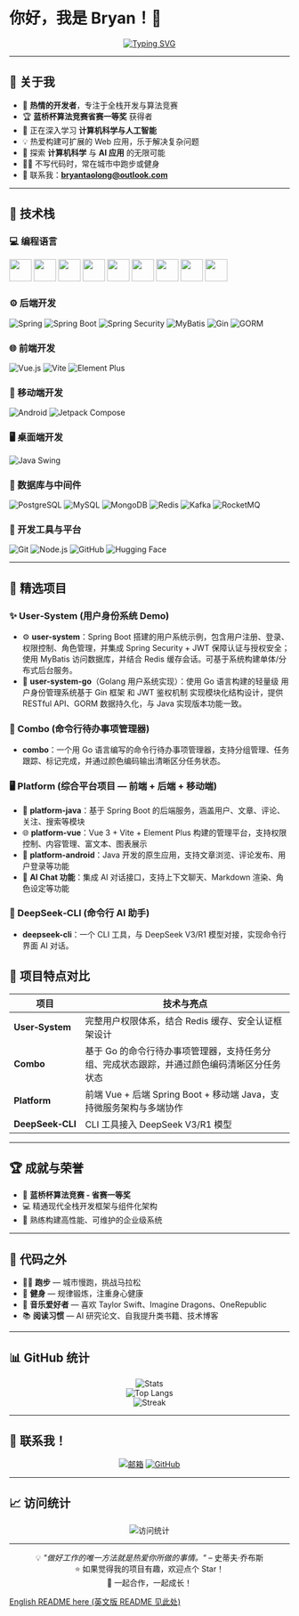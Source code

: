 # 你好，我是 Bryan！👋

<div align="center">
  
  [![Typing SVG](https://readme-typing-svg.demolab.com?font=Fira+Code&pause=1000&color=2196F3&center=true&vCenter=true&width=435&lines=全栈开发者;算法竞赛获奖者;AI+%26+ML+爱好者;永远在学习新技术)](https://git.io/typing-svg)
  
</div>

---

## 🚀 关于我

- 🎯 **热情的开发者**，专注于全栈开发与算法竞赛  
- 🏆 **蓝桥杯算法竞赛省赛一等奖** 获得者  
- 🌱 正在深入学习 **计算机科学与人工智能**  
- 💡 热爱构建可扩展的 Web 应用，乐于解决复杂问题  
- 🤖 探索 **计算机科学** 与 **AI 应用** 的无限可能  
- 🏃‍♂️ 不写代码时，常在城市中跑步或健身  
- 📧 联系我：**bryantaolong@outlook.com**

---

##   🧰 技术栈

###  💻 编程语言

<a href="#"><img src="https://cdn.jsdelivr.net/gh/devicons/devicon/icons/c/c-original.svg" width="40"/></a>
<a href="#"><img src="https://cdn.jsdelivr.net/gh/devicons/devicon/icons/cplusplus/cplusplus-original.svg" width="40"/></a>
<a href="#"><img src="https://cdn.jsdelivr.net/gh/devicons/devicon/icons/python/python-original.svg" width="40"/></a>
<a href="#"><img src="https://cdn.jsdelivr.net/gh/devicons/devicon/icons/java/java-original.svg" width="40"/></a>
<a href="#"><img src="https://cdn.jsdelivr.net/gh/devicons/devicon/icons/go/go-original.svg" width="40"/></a>
<a href="#"><img src="https://cdn.jsdelivr.net/gh/devicons/devicon/icons/csharp/csharp-original.svg" width="40"/></a>
<a href="#"><img src="https://cdn.jsdelivr.net/gh/devicons/devicon/icons/kotlin/kotlin-original.svg" width="40"/></a>
<a href="#"><img src="https://cdn.jsdelivr.net/gh/devicons/devicon/icons/javascript/javascript-original.svg" width="40"/></a>
<a href="#"><img src="https://cdn.jsdelivr.net/gh/devicons/devicon/icons/typescript/typescript-original.svg" width="40"/></a>

### ⚙️ 后端开发

![Spring](https://img.shields.io/badge/Spring-6DB33F?style=flat&logo=spring&logoColor=white)
![Spring Boot](https://img.shields.io/badge/Spring_Boot-6DB33F?style=flat&logo=spring-boot&logoColor=white)
![Spring Security](https://img.shields.io/badge/Spring_Security-6DB33F?style=flat&logo=spring-security&logoColor=white)
![MyBatis](https://img.shields.io/badge/MyBatis-DC382D?style=flat&logo=apache&logoColor=white)
![Gin](https://img.shields.io/badge/Gin-00ADD8?style=flat&logo=go&logoColor=white)
![GORM](https://img.shields.io/badge/GORM-1C1C1C?style=flat&logo=go&logoColor=white)

### 🌐 前端开发

![Vue.js](https://img.shields.io/badge/Vue.js-35495E?style=flat&logo=vue.js&logoColor=4FC08D)
![Vite](https://img.shields.io/badge/Vite-646CFF?style=flat&logo=vite&logoColor=white)
![Element Plus](https://img.shields.io/badge/Element_Plus-409EFF?style=flat&logo=element&logoColor=white)

### 📱 移动端开发

![Android](https://img.shields.io/badge/Android-3DDC84?style=flat&logo=android&logoColor=white)
![Jetpack Compose](https://img.shields.io/badge/Jetpack%20Compose-4285F4?style=flat&logo=jetpackcompose&logoColor=white)

### 🖥️ 桌面端开发

![Java Swing](https://img.shields.io/badge/Java_Swing-FF7800?style=flat&logo=openjdk&logoColor=white)

### 💾 数据库与中间件

![PostgreSQL](https://img.shields.io/badge/PostgreSQL-4169E1?style=flat&logo=postgresql&logoColor=white)
![MySQL](https://img.shields.io/badge/MySQL-005C84?style=flat&logo=mysql&logoColor=white)
![MongoDB](https://img.shields.io/badge/MongoDB-4EA94B?style=flat&logo=mongodb&logoColor=white)
![Redis](https://img.shields.io/badge/Redis-DC382D?style=flat&logo=redis&logoColor=white)
![Kafka](https://img.shields.io/badge/Kafka-231F20?style=flat&logo=apachekafka&logoColor=white)
![RocketMQ](https://img.shields.io/badge/RocketMQ-D77310?style=flat&logo=apache&logoColor=white)

### 🔧 开发工具与平台

![Git](https://img.shields.io/badge/Git-F05032?style=flat&logo=git&logoColor=white)
![Node.js](https://img.shields.io/badge/Node.js-43853D?style=flat&logo=node.js&logoColor=white)
![GitHub](https://img.shields.io/badge/GitHub-100000?style=flat&logo=github&logoColor=white)
![Hugging Face](https://img.shields.io/badge/HuggingFace-FFD21E?style=flat&logo=huggingface&logoColor=black)

---

## 🌟 精选项目

### ✨ User‑System (用户身份系统 Demo)

- ⚙️ **user-system**：Spring Boot 搭建的用户系统示例，包含用户注册、登录、权限控制、角色管理，并集成 Spring Security + JWT 保障认证与授权安全；使用 MyBatis 访问数据库，并结合 Redis 缓存会话。可基于系统构建单体/分布式后台服务。
- 🧩 **user-system-go**（Golang 用户系统实现）：使用 Go 语言构建的轻量级 用户身份管理系统基于 Gin 框架 和 JWT 鉴权机制 实现模块化结构设计，提供 RESTful API、GORM 数据持久化，与 Java 实现版本功能一致。

### 🥊 Combo (命令行待办事项管理器)

- **combo**：一个用 Go 语言编写的命令行待办事项管理器，支持分组管理、任务跟踪、标记完成，并通过颜色编码输出清晰区分任务状态。

### 🖥️ Platform (综合平台项目 — 前端 + 后端 + 移动端)
- 🔐 **platform-java**：基于 Spring Boot 的后端服务，涵盖用户、文章、评论、关注、搜索等模块  
- 🌐 **platform-vue**：Vue 3 + Vite + Element Plus 构建的管理平台，支持权限控制、内容管理、富文本、图表展示  
- 📱 **platform-android**：Java 开发的原生应用，支持文章浏览、评论发布、用户登录等功能  
- 🤖 **AI Chat 功能**：集成 AI 对话接口，支持上下文聊天、Markdown 渲染、角色设定等功能

### 🧠 DeepSeek‑CLI (命令行 AI 助手)

- **deepseek-cli**：一个 CLI 工具，与 DeepSeek V3/R1 模型对接，实现命令行界面 AI 对话。

## 🌟 项目特点对比

| 项目 | 技术与亮点 |
|------|------------|
| **User‑System** | 完整用户权限体系，结合 Redis 缓存、安全认证框架设计 |
| **Combo** | 基于 Go 的命令行待办事项管理器，支持任务分组、完成状态跟踪，并通过颜色编码清晰区分任务状态 |
| **Platform** | 前端 Vue + 后端 Spring Boot + 移动端 Java，支持微服务架构与多端协作 |
| **DeepSeek‑CLI** | CLI 工具接入 DeepSeek V3/R1 模型 |

---

## 🏆 成就与荣誉

- 🥇 **蓝桥杯算法竞赛 - 省赛一等奖**
- 💻 精通现代全栈开发框架与组件化架构
- 🔧 熟练构建高性能、可维护的企业级系统

---

## 🎵 代码之外

- 🏃‍♂️ **跑步** — 城市慢跑，挑战马拉松  
- 💪 **健身** — 规律锻炼，注重身心健康  
- 🎵 **音乐爱好者** — 喜欢 Taylor Swift、Imagine Dragons、OneRepublic  
- 📚 **阅读习惯** — AI 研究论文、自我提升类书籍、技术博客

---

## 📊 GitHub 统计

<div align="center">

![Stats](https://github-readme-stats.vercel.app/api?username=bryantaolong&show_icons=true&theme=radical&hide_border=true&count_private=true)  
![Top Langs](https://github-readme-stats.vercel.app/api/top-langs/?username=bryantaolong&layout=compact&theme=radical&hide_border=true)  
![Streak](https://github-readme-streak-stats.herokuapp.com/?user=bryantaolong&theme=radical&hide_border=true)

</div>

---

## 🤝 联系我！

<div align="center">

[![邮箱](https://img.shields.io/badge/邮箱-D14836?style=for-the-badge&logo=gmail&logoColor=white)](mailto:bryantaolong@outlook.com)
[![GitHub](https://img.shields.io/badge/GitHub-100000?style=for-the-badge&logo=github&logoColor=white)](https://github.com/bryantaolong)

</div>

---

## 📈 访问统计

<div align="center">

![访问统计](https://komarev.com/ghpvc/?username=bryantaolong&style=for-the-badge&color=brightgreen)

</div>

---

<div align="center">

💡 *"做好工作的唯一方法就是热爱你所做的事情。"* – 史蒂夫·乔布斯  
⭐️ 如果觉得我的项目有趣，欢迎点个 Star！  
🚀 一起合作，一起成长！

</div>

[English README here (英文版 README 见此处)](./README.md)
